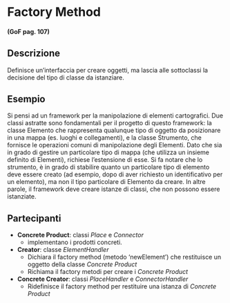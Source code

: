 # Factory Method
#### (GoF pag. 107)

## Descrizione
Definisce un’interfaccia per creare oggetti, ma lascia alle sottoclassi la decisione del tipo di classe da istanziare.

## Esempio
Si pensi ad un framework per la manipolazione di elementi cartografici.
Due classi astratte sono fondamentali per il progetto di questo framework: la classe Elemento che rappresenta qualunque tipo di oggetto da posizionare in una mappa (es. luoghi e collegamenti), e la classe Strumento, che fornisce le operazioni comuni di manipolazione degli Elementi. Dato che sia in grado di gestire un particolare tipo di mappa (che utilizza un insieme definito di Elementi), richiese l’estensione di esse.
Si fa notare che lo strumento, è in grado di stabilire quanto un particolare tipo di elemento deve essere creato (ad esempio, dopo di aver richiesto un identificativo per un elemento), ma non il tipo particolare di Elemento da creare. In altre parole, il framework deve creare istanze di classi, che non possono essere istanziate.

## Partecipanti
* __Concrete Product__: classi _Place_ e _Connector_
	-	implementano i prodotti concreti.
* __Creator__: classe _ElementHandler_
	-	Dichiara il factory method (metodo ‘newElement’) che restituisce un oggetto della classe _Concrete Product_
	- Richiama il factory metodi per creare i _Concrete Product_
* __Concrete Creator__: classi _PlaceHandler_ e _ConnectorHandler_
	-	Ridefinisce il factory method per restituire una istanza di _Concrete Product_